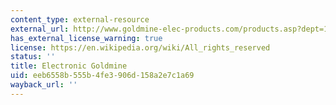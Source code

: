 ```yaml
---
content_type: external-resource
external_url: http://www.goldmine-elec-products.com/products.asp?dept=1107
has_external_license_warning: true
license: https://en.wikipedia.org/wiki/All_rights_reserved
status: ''
title: Electronic Goldmine
uid: eeb6558b-555b-4fe3-906d-158a2e7c1a69
wayback_url: ''
---
```


